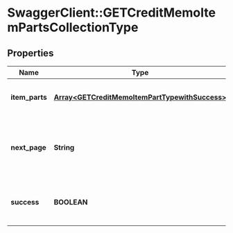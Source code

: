 # SwaggerClient::GETCreditMemoItemPartsCollectionType

## Properties
Name | Type | Description | Notes
------------ | ------------- | ------------- | -------------
**item_parts** | [**Array&lt;GETCreditMemoItemPartTypewithSuccess&gt;**](GETCreditMemoItemPartTypewithSuccess.md) | Container for credit memo part items.  | [optional] 
**next_page** | **String** | URL to retrieve the next page of the response if it exists; otherwise absent.  | [optional] 
**success** | **BOOLEAN** | Returns &#x60;true&#x60; if the request was processed successfully. | [optional] 


